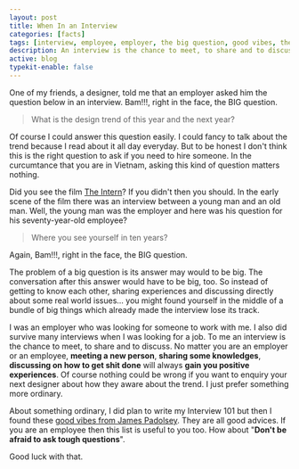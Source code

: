 ```yaml
---
layout: post
title: When In an Interview
categories: [facts]
tags: [interview, employee, employer, the big question, good vibes, the intern]
description: An interview is the chance to meet, to share and to discuss.
active: blog
typekit-enable: false
---
```



One of my friends, a designer, told me that an employer asked him the question below in an interview. Bam!!!, right in the face, the BIG question.

<div class="epigraph"><blockquote><p>What is the design trend of this year and the next year?</p></blockquote></div>
<!--more-->

Of course I could answer this question easily. I could fancy to talk about the trend because I read about it all day everyday. But to be honest I don't think this is the right question to ask if you need to hire someone. In the curcumtance that you are in Vietnam, asking this kind of question matters nothing.

Did you see the film [The Intern](https://en.wikipedia.org/wiki/The_Intern_(2015_film))? If you didn't then you should. In the early scene of the film there was an interview between a young man and an old man. Well, the young man was the employer and here was his question for his seventy-year-old employee?

<div class="epigraph"><blockquote><p>Where you see yourself in ten years?</p></blockquote></div>

Again, Bam!!!, right in the face, the BIG question.

The problem of a big question is its answer may would to be big. The conversation after this answer would have to be big, too. So instead of getting to know each other, sharing experiences and discussing directly about some real world issues... you might found yourself in the middle of a bundle of big things which already made the interview lose its track.

I was an employer who was looking for someone to work with me. I also did survive many interviews when I was looking for a job. To me an interview is the chance to meet, to share and to discuss. No matter you are an employer or an employee, __meeting a new person__, __sharing some knowledges__, __discussing on how to get shit done__ will always __gain you positive experiences__. Of course nothing could be wrong if you want to enquiry your next designer about how they aware about the trend. I just prefer something more ordinary.

About something ordinary, I did plan to write my Interview 101 but then I found these [good vibes from James Padolsey](http://james.padolsey.com/p/good-interview-vibes/ "Good Interview Vibes"). They are all good advices. If you are an employee then this list is useful to you too. How about "__Don't be afraid to ask tough questions__".

Good luck with that.

